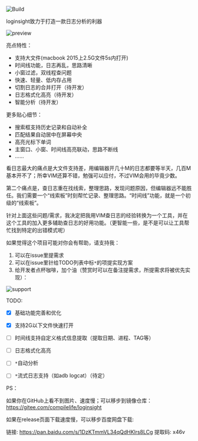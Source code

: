 ![Build](https://github.com/compilelife/loginsight/workflows/Build/badge.svg)

loginsight致力于打造一款日志分析的利器

![preview](https://gitee.com/compilelife/loginsight/raw/master/doc/img/preview.png)

亮点特性：

- 支持大文件(macbook 2015上2.5G文件5s内打开)
- 时间线功能，日志再乱，思路清晰
- 小窗过滤，双线程查问题
- 快速、轻量、低内存占用
- 切割日志的合并打开（待开发）
- 日志格式化高亮（待开发）
- 智能分析（待开发）



更多贴心细节：

- 搜索框支持历史记录和自动补全
- 匹配结果自动居中在屏幕中央
- 高亮光标下单词
- 主窗口、小窗、时间线高亮联动，思路不断线
- ……



看日志最大的痛点是大文件支持差，用编辑器开几十M的日志都要等半天，几百M基本开不了；所幸VIM还算不错，勉强可以应付，不过VIM会用的毕竟少数。

第二个痛点是，查日志重在找线索，整理思路，发现问题原因，但编辑器远不能胜任。我们需要一个“线索板”时刻帮忙记录、整理思路。“时间线”功能，就是一个初级的“线索板”。

针对上面这些问题/需求，我决定把我用VIM查日志的经验转换为一个工具，并在这个工具的加入更多辅助查日志的好用功能。（更智能一些，是不是可以让工具帮忙找到特定的出错模式呢）



如果觉得这个项目可能对你会有帮助，请支持我：

1. 可以在issue里提需求
2. 可以在issue里针给TODO列表中标`*`的项提实现方案
3. 给开发者点杯咖啡，加个油（赞赏时可以在备注提需求，所提需求将被优先实现）：

![support](https://gitee.com/compilelife/loginsight/raw/master/doc/img/support.png)

TODO:

- [x] 基础功能完善和优化
- [x] 支持2G以下文件快速打开
- [ ] 时间线支持自定义格式信息提取（提取日期、进程、TAG等）
- [ ] 日志格式化高亮
- [ ] `*`自动分析
- [ ] `*`流式日志支持（如adb logcat）（待定）



PS：

如果你在GitHub上看不到图片、速度慢；可以移步到镜像仓库：https://gitee.com/compilelife/loginsight

如果在release页面下载速度慢，可以移步百度网盘下载:

链接: https://pan.baidu.com/s/1DzKTmmVL34qQdHKlrs8LCg 提取码: x46v
